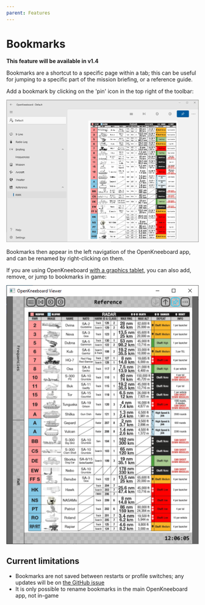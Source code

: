 ```yaml
---
parent: Features
---
```


# Bookmarks

**This feature will be available in v1.4**

Bookmarks are a shortcut to a specific page within a tab; this can be useful for jumping to a specific part of the mission briefing, or a reference guide.

Add a bookmark by clicking on the 'pin' icon in the top right of the toolbar:

![A bookmarked page in the OpenKneeboard app](../screenshots/bookmark-in-app.png)

Bookmarks then appear in the left navigation of the OpenKneeboard app, and can be renamed by right-clicking on them.

If you are using OpenKneeboard [with a graphics tablet](./graphics-tablets.md), you can also add, remove, or jump to bookmarks in game:

![A bookmarked page in the in-game view](../screenshots/bookmark-in-game.png)

## Current limitations

- Bookmarks are not saved between restarts or profile switches; any updates will be on [the GitHub issue](https://github.com/OpenKneeboard/OpenKneeboard/issues/253)
- It is only possible to rename bookmarks in the main OpenKneeboard app, not in-game